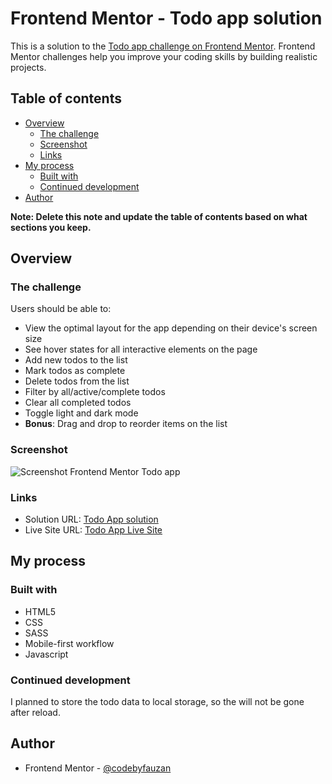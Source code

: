 # Frontend Mentor - Todo app solution

This is a solution to the [Todo app challenge on Frontend Mentor](https://www.frontendmentor.io/challenges/todo-app-Su1_KokOW). Frontend Mentor challenges help you improve your coding skills by building realistic projects. 

## Table of contents

- [Overview](#overview)
  - [The challenge](#the-challenge)
  - [Screenshot](#screenshot)
  - [Links](#links)
- [My process](#my-process)
  - [Built with](#built-with)
  - [Continued development](#continued-development)
- [Author](#author)

**Note: Delete this note and update the table of contents based on what sections you keep.**

## Overview

### The challenge

Users should be able to:

- View the optimal layout for the app depending on their device's screen size
- See hover states for all interactive elements on the page
- Add new todos to the list
- Mark todos as complete
- Delete todos from the list
- Filter by all/active/complete todos
- Clear all completed todos
- Toggle light and dark mode
- **Bonus**: Drag and drop to reorder items on the list

### Screenshot

![Screenshot Frontend Mentor Todo app](https://user-images.githubusercontent.com/69569906/174320632-0a85faf1-0e0b-44be-9bbd-555efcaf7975.png)

### Links

- Solution URL: [Todo App solution](https://your-solution-url.com)
- Live Site URL: [Todo App Live Site](https://todo-app-codebyfauzan.netlify.app/)

## My process

### Built with

- HTML5
- CSS
- SASS
- Mobile-first workflow
- Javascript

### Continued development

I planned to store the todo data to local storage, so the will not be gone after reload.

## Author

- Frontend Mentor - [@codebyfauzan](https://www.frontendmentor.io/profile/codebyfauzan)
